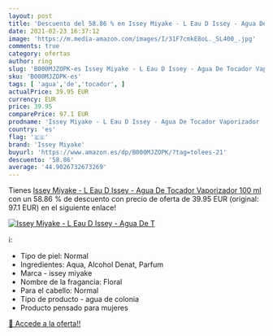 ```yaml
---
layout: post
title: 'Descuento del 58.86 % en Issey Miyake - L Eau D Issey - Agua De T'
date: 2021-02-23 16:37:12
image: 'https://m.media-amazon.com/images/I/31F7cmkE8oL._SL400_.jpg'
comments: true
category: ofertas
author: ring
slug: 'B000MJZOPK-es Issey Miyake - L Eau D Issey - Agua De Tocador Vaporizador...'
sku: 'B000MJZOPK-es'
tags: [ 'agua','de','tocador', ]
actualPrice: 39.95 EUR
currency: EUR
price: 39.95
comparePrice: 97.1 EUR
prodname: 'Issey Miyake - L Eau D Issey - Agua De Tocador Vaporizador  100 ml'
country: 'es'
flag: '🇪🇸'
brand: 'Issey Miyake'
buyurl: 'https://www.amazon.es/dp/B000MJZOPK/?tag=tolees-21'
descuento: '58.86'
average: '44.9026732673269'
---
```


Tienes [Issey Miyake - L Eau D Issey - Agua De Tocador Vaporizador  100 ml](https://www.amazon.es/dp/B000MJZOPK/?tag=tolees-21) con un 58.86 % de descuento con precio de oferta de 39.95 EUR (original: 97.1 EUR) en el siguiente enlace!

[![Issey Miyake - L Eau D Issey - Agua De T](https://m.media-amazon.com/images/I/31F7cmkE8oL._SL400_.jpg)](https://www.amazon.es/dp/B000MJZOPK/?tag=tolees-21)

ℹ️:

- Tipo de piel: Normal
- Ingredientes: Aqua, Alcohol Denat, Parfum
- Marca - issey miyake
- Nombre de la fragancia: Floral
- Para el cabello: Normal
- Tipo de producto - agua de colonia
- Producto pensado para mujeres

[🛒 Accede a la oferta!!](https://www.amazon.es/dp/B000MJZOPK/?tag=tolees-21)
